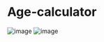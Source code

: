 # Age-calculator
![image](https://github.com/Deepakrocknow/Age-calculator/assets/130336302/29d29205-018b-47c1-9038-75e0d6961159)
![image](https://github.com/Deepakrocknow/Age-calculator/assets/130336302/7e1bf46e-e032-4212-b321-3ab0f9229ef6)
 
